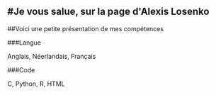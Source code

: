 #Je vous salue, sur la page d'Alexis Losenko
---
##Voici une petite présentation de mes compétences

###Langue

Anglais, Néerlandais, Français

###Code

C, Python, R, HTML
